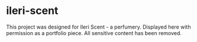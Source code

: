 # ileri-scent
This project was designed for Ileri Scent - a perfumery. Displayed here with permission as a portfolio piece. All sensitive content has been removed.
